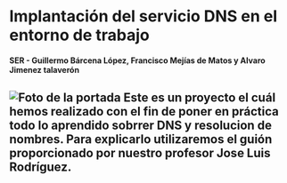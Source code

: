 # **Implantación del servicio DNS en el entorno de trabajo** #
#### **SER - Guillermo Bárcena López, Francisco Mejías de Matos y Alvaro Jimenez talaverón** ####
![Foto de la portada](https://github.com/guillermo2005200/ProyectoSR-BLG-2223/blob/main/imagenes/download%20(6).jpeg)
Este es un proyecto el cuál hemos realizado con el fin de poner en práctica todo lo aprendido sobrrer DNS y resolucion de nombres. Para explicarlo  utilizaremos el guión proporcionado por nuestro profesor Jose Luis Rodríguez.
---
